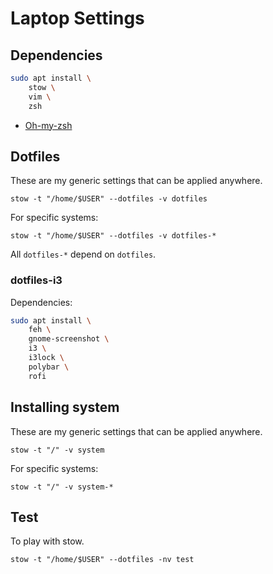 # Laptop Settings

## Dependencies

```sh
sudo apt install \
    stow \
    vim \
    zsh
```

- [Oh-my-zsh](https://ohmyz.sh/)

## Dotfiles

These are my generic settings that can be applied anywhere.

`stow -t "/home/$USER" --dotfiles -v dotfiles`

For specific systems:

`stow -t "/home/$USER" --dotfiles -v dotfiles-*`

All `dotfiles-*` depend on `dotfiles`.

### dotfiles-i3

Dependencies:

```sh
sudo apt install \
    feh \
    gnome-screenshot \
    i3 \
    i3lock \
    polybar \
    rofi
```

## Installing system

These are my generic settings that can be applied anywhere.

`stow -t "/" -v system`

For specific systems:

`stow -t "/" -v system-*`

## Test

To play with stow.

`stow -t "/home/$USER" --dotfiles -nv test`
